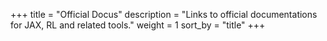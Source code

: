 +++
title = "Official Docus"
description = "Links to official documentations for JAX, RL and related tools."
weight = 1
sort_by = "title"
+++